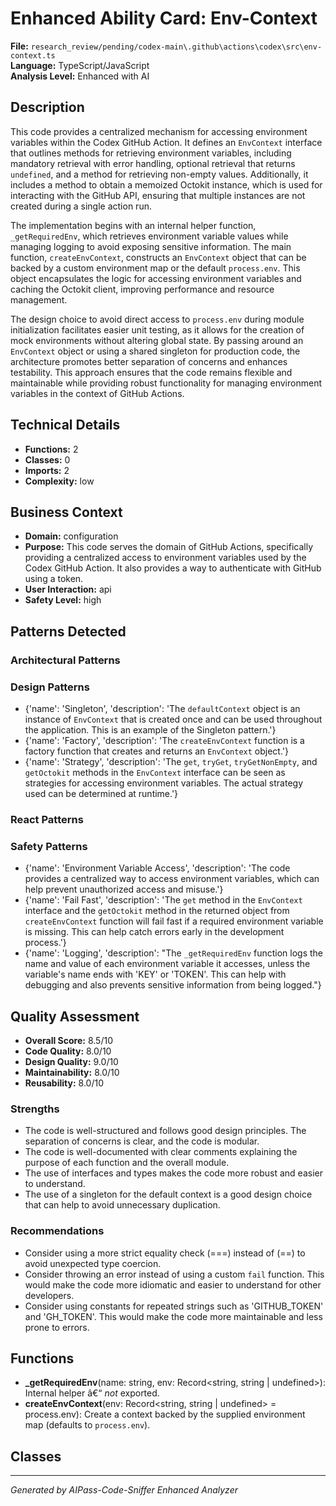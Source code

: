 # Enhanced Ability Card: Env-Context

**File:** `research_review/pending/codex-main\.github\actions\codex\src\env-context.ts`  
**Language:** TypeScript/JavaScript  
**Analysis Level:** Enhanced with AI

## Description

This code provides a centralized mechanism for accessing environment variables within the Codex GitHub Action. It defines an `EnvContext` interface that outlines methods for retrieving environment variables, including mandatory retrieval with error handling, optional retrieval that returns `undefined`, and a method for retrieving non-empty values. Additionally, it includes a method to obtain a memoized Octokit instance, which is used for interacting with the GitHub API, ensuring that multiple instances are not created during a single action run.

The implementation begins with an internal helper function, `_getRequiredEnv`, which retrieves environment variable values while managing logging to avoid exposing sensitive information. The main function, `createEnvContext`, constructs an `EnvContext` object that can be backed by a custom environment map or the default `process.env`. This object encapsulates the logic for accessing environment variables and caching the Octokit client, improving performance and resource management.

The design choice to avoid direct access to `process.env` during module initialization facilitates easier unit testing, as it allows for the creation of mock environments without altering global state. By passing around an `EnvContext` object or using a shared singleton for production code, the architecture promotes better separation of concerns and enhances testability. This approach ensures that the code remains flexible and maintainable while providing robust functionality for managing environment variables in the context of GitHub Actions.

## Technical Details

- **Functions:** 2
- **Classes:** 0
- **Imports:** 2
- **Complexity:** low




## Business Context

- **Domain:** configuration
- **Purpose:** This code serves the domain of GitHub Actions, specifically providing a centralized access to environment variables used by the Codex GitHub Action. It also provides a way to authenticate with GitHub using a token.
- **User Interaction:** api
- **Safety Level:** high



## Patterns Detected

### Architectural Patterns


### Design Patterns
- {'name': 'Singleton', 'description': 'The `defaultContext` object is an instance of `EnvContext` that is created once and can be used throughout the application. This is an example of the Singleton pattern.'}
- {'name': 'Factory', 'description': 'The `createEnvContext` function is a factory function that creates and returns an `EnvContext` object.'}
- {'name': 'Strategy', 'description': 'The `get`, `tryGet`, `tryGetNonEmpty`, and `getOctokit` methods in the `EnvContext` interface can be seen as strategies for accessing environment variables. The actual strategy used can be determined at runtime.'}

### React Patterns


### Safety Patterns
- {'name': 'Environment Variable Access', 'description': 'The code provides a centralized way to access environment variables, which can help prevent unauthorized access and misuse.'}
- {'name': 'Fail Fast', 'description': 'The `get` method in the `EnvContext` interface and the `getOctokit` method in the returned object from `createEnvContext` function will fail fast if a required environment variable is missing. This can help catch errors early in the development process.'}
- {'name': 'Logging', 'description': "The `_getRequiredEnv` function logs the name and value of each environment variable it accesses, unless the variable's name ends with 'KEY' or 'TOKEN'. This can help with debugging and also prevents sensitive information from being logged."}



## Quality Assessment

- **Overall Score:** 8.5/10
- **Code Quality:** 8.0/10
- **Design Quality:** 9.0/10
- **Maintainability:** 8.0/10
- **Reusability:** 8.0/10

### Strengths
- The code is well-structured and follows good design principles. The separation of concerns is clear, and the code is modular.
- The code is well-documented with clear comments explaining the purpose of each function and the overall module.
- The use of interfaces and types makes the code more robust and easier to understand.
- The use of a singleton for the default context is a good design choice that can help to avoid unnecessary duplication.

### Recommendations
- Consider using a more strict equality check (===) instead of (==) to avoid unexpected type coercion.
- Consider throwing an error instead of using a custom `fail` function. This would make the code more idiomatic and easier to understand for other developers.
- Consider using constants for repeated strings such as 'GITHUB_TOKEN' and 'GH_TOKEN'. This would make the code more maintainable and less prone to errors.


## Functions

- **_getRequiredEnv**(name: string, env: Record<string, string | undefined>): Internal helper â€“ *not* exported.
- **createEnvContext**(env: Record<string, string | undefined> = process.env): Create a context backed by the supplied environment map (defaults to `process.env`).

## Classes



---
*Generated by AIPass-Code-Sniffer Enhanced Analyzer*
